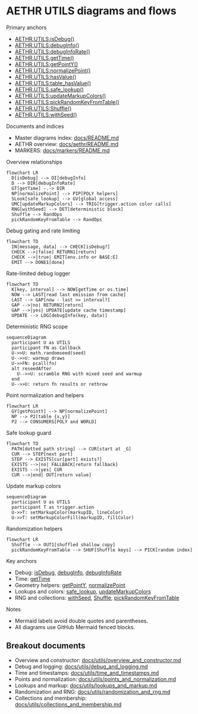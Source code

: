 # AETHR UTILS diagrams and flows

Primary anchors
- [AETHR.UTILS:isDebug()](../../dev/UTILS.lua:70)
- [AETHR.UTILS:debugInfo()](../../dev/UTILS.lua:79)
- [AETHR.UTILS:debugInfoRate()](../../dev/UTILS.lua:101)
- [AETHR.UTILS.getTime()](../../dev/UTILS.lua:56)
- [AETHR.UTILS:getPointY()](../../dev/UTILS.lua:129)
- [AETHR.UTILS:normalizePoint()](../../dev/UTILS.lua:137)
- [AETHR.UTILS:hasValue()](../../dev/UTILS.lua:147)
- [AETHR.UTILS:table_hasValue()](../../dev/UTILS.lua:162)
- [AETHR.UTILS.safe_lookup()](../../dev/UTILS.lua:170)
- [AETHR.UTILS:updateMarkupColors()](../../dev/UTILS.lua:188)
- [AETHR.UTILS:pickRandomKeyFromTable()](../../dev/UTILS.lua:201)
- [AETHR.UTILS:Shuffle()](../../dev/UTILS.lua:218)
- [AETHR.UTILS:withSeed()](../../dev/UTILS.lua:243)

Documents and indices
- Master diagrams index: [docs/README.md](../README.md)
- AETHR overview: [docs/aethr/README.md](../aethr/README.md)
- MARKERS: [docs/markers/README.md](../markers/README.md)

Overview relationships

```mermaid
flowchart LR
  D[isDebug] --> DI[debugInfo]
  D --> DIR[debugInfoRate]
  GT[getTime] -.-> DIR
  NP[normalizePoint] --> PIP[POLY helpers]
  SLook[safe_lookup] --> GV[global access]
  UMC[updateMarkupColors] --> TRIG[trigger.action color calls]
  RNG[withSeed] --> DET[deterministic block]
  Shuffle --> RandOps
  pickRandomKeyFromTable --> RandOps
```

Debug gating and rate limiting

```mermaid
flowchart TD
  IN[message, data] --> CHECK[isDebug?]
  CHECK -->|false| RETURN1[return]
  CHECK -->|true| EMIT[env.info or BASE:E]
  EMIT --> DONE1[done]
```

Rate-limited debug logger

```mermaid
flowchart TD
  K[key, interval] --> NOW[getTime or os.time]
  NOW --> LAST[read last emission from cache]
  LAST --> GAP[now - last >= interval?]
  GAP -->|no| RETURN2[return]
  GAP -->|yes| UPDATE[update cache timestamp]
  UPDATE --> LOG[debugInfo(key, data)]
```

Deterministic RNG scope

```mermaid
sequenceDiagram
  participant U as UTILS
  participant FN as Callback
  U->>U: math.randomseed(seed)
  U-->>U: warmup draws
  U->>FN: pcall(fn)
  alt reseedAfter
    U-->>U: scramble RNG with mixed seed and warmup
  end
  U-->>U: return fn results or rethrow
```

Point normalization and helpers

```mermaid
flowchart LR
  GY[getPointY] --> NP[normalizePoint]
  NP --> P2[table {x,y}]
  P2 --> CONSUMERS[POLY and WORLD]
```

Safe lookup guard

```mermaid
flowchart TD
  PATH[dotted path string] --> CUR[start at _G]
  CUR --> STEP[next part]
  STEP --> EXISTS[cur[part] exists?]
  EXISTS -->|no| FALLBACK[return fallback]
  EXISTS -->|yes| CUR
  CUR -->|end| OUT[return value]
```

Update markup colors

```mermaid
sequenceDiagram
  participant U as UTILS
  participant T as trigger.action
  U->>T: setMarkupColor(markupID, lineColor)
  U->>T: setMarkupColorFill(markupID, fillColor)
```

Randomization helpers

```mermaid
flowchart LR
  Shuffle --> OUT1[shuffled shallow copy]
  pickRandomKeyFromTable --> SHUF[Shuffle keys] --> PICK[random index]
```

Key anchors
- Debug: [isDebug](../../dev/UTILS.lua:70), [debugInfo](../../dev/UTILS.lua:79), [debugInfoRate](../../dev/UTILS.lua:101)
- Time: [getTime](../../dev/UTILS.lua:56)
- Geometry helpers: [getPointY](../../dev/UTILS.lua:129), [normalizePoint](../../dev/UTILS.lua:137)
- Lookups and colors: [safe_lookup](../../dev/UTILS.lua:170), [updateMarkupColors](../../dev/UTILS.lua:188)
- RNG and collections: [withSeed](../../dev/UTILS.lua:243), [Shuffle](../../dev/UTILS.lua:218), [pickRandomKeyFromTable](../../dev/UTILS.lua:201)

Notes
- Mermaid labels avoid double quotes and parentheses.
- All diagrams use GitHub Mermaid fenced blocks.
## Breakout documents

- Overview and constructor: [docs/utils/overview_and_constructor.md](overview_and_constructor.md)
- Debug and logging: [docs/utils/debug_and_logging.md](debug_and_logging.md)
- Time and timestamps: [docs/utils/time_and_timestamps.md](time_and_timestamps.md)
- Points and normalization: [docs/utils/points_and_normalization.md](points_and_normalization.md)
- Lookups and markup: [docs/utils/lookups_and_markup.md](lookups_and_markup.md)
- Randomization and RNG: [docs/utils/randomization_and_rng.md](randomization_and_rng.md)
- Collections and membership: [docs/utils/collections_and_membership.md](collections_and_membership.md)